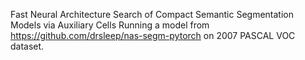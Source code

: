 Fast Neural Architecture Search of Compact Semantic Segmentation Models via Auxiliary Cells
Running a model from https://github.com/drsleep/nas-segm-pytorch on 2007 PASCAL VOC dataset.
